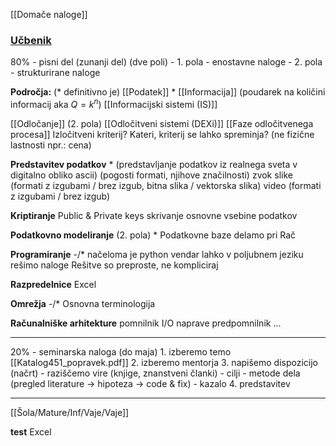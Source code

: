 [[Domače naloge]]
### [Učbenik](https://lusy.fri.uni-lj.si/ucbenik/book/index.html)
80% - pisni del (zunanji del) (dve poli)
	- 1. pola - enostavne naloge
	- 2. pola - strukturirane naloge

**Področja:** (* definitivno je)
[[Podatek]] *
[[Informacija]] (poudarek na količini informacij aka $Q = k^n$)
[[Informacijski sistemi (IS)]]

[[Odločanje]] (2. pola)
[[Odločitveni sistemi (DEXi)]]
[[Faze odločitvenega procesa]]
Izločitveni kriterij?
Kateri, kriterij se lahko spreminja? (ne fizične lastnosti npr.: cena)

**Predstavitev podatkov** *
(predstavljanje podatkov iz realnega sveta v digitalno obliko ascii)
(pogosti formati, njihove značilnosti)
zvok
slike (formati z izgubami / brez izgub, bitna slika / vektorska slika)
video (formati z izgubami / brez izgub)

**Kriptiranje**
Public & Private keys
skrivanje osnovne vsebine podatkov

**Podatkovno modeliranje** (2. pola) *
Podatkovne baze
delamo pri Rač

**Programiranje** -/*
načeloma je python vendar lahko v poljubnem jeziku rešimo naloge
Rešitve so preproste, ne kompliciraj

**Razpredelnice**
Excel

**Omrežja** -/*
Osnovna terminologija

**Računalniške arhitekture**
pomnilnik
I/O naprave
predpomnilnik
...

---
20% - seminarska naloga (do maja)
	1. izberemo temo [[Katalog451_popravek.pdf]]
	2. izberemo mentorja
	3. napišemo dispozicijo (načrt)
		- raziščemo vire (knjige, znanstveni članki)
		- cilji
		- metode dela (pregled literature -> hipoteza -> code & fix)
		- kazalo
	4. predstavitev

---
[[Šola/Mature/Inf/Vaje/Vaje]]

**test**
Excel

